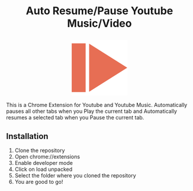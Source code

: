 # <p align="center"> Auto Resume/Pause Youtube Music/Video </p>

<p align="center">
 <img src="https://github.com/sp3cia1/auto-resumeplay-extension/blob/master/icon.png" alt="logo" style="width: 150px">
</p>

This is a Chrome Extension for Youtube and Youtube Music. Automatically pauses all other tabs when you Play the current tab and Automatically resumes a selected tab when you Pause the current tab.

## Installation

1. Clone the repository
2. Open chrome://extensions
3. Enable developer mode
4. Click on load unpacked
5. Select the folder where you cloned the repository
6. You are good to go!
